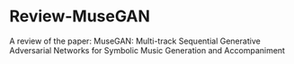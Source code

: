 # Review-MuseGAN
A review of the paper: MuseGAN: Multi-track Sequential Generative Adversarial Networks for Symbolic Music Generation and Accompaniment
